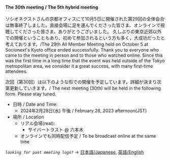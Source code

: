 #### The 30th meeting / The 5th hybrid meeting

ソシオネクストさんの京都オフィスにて10月5日に開催された第29回の全体会合は無事終了しました。直接会場に足を運んでくださった皆さま、オンラインで視聴してくださった皆さま、ありがとうございました。
久しぶりの東京近郊以外での開催ということもあり、初めて参加されるという方も多く、大成功だったと考えております。/The 29th All Member Meeting held on October 5 at Socionext's Kyoto office ended successfully. Thank you to everyone who came to the meeting in person and to those who watched online. Since this was the first time in a long time that the event was held outside of the Tokyo metropolitan area, we consider it a great success, with many first-time attendees.

次回（第30回）は以下のような形での開催を予定しています。詳細が決まり次第更新していきます。/ The next meeting (30th) will be held in the following form. Please stay tuned.
- 日時 / Date and Time:
  - 2024年2月28日(水) 午後 / February 28, 2023 afternoon(JST)
- 場所 / Location
  - リアル会場(real):
    - サイバートラスト @ 六本木
  - オンラインでも同時配信予定 / To be broadcast online at the same time

*`looking for past meeting logs?`* → [日本語/Japanese](https://openchain-project.github.io/OpenChain-JWG/meeting-minutes.html), [英語/English](https://openchain-project.github.io/OpenChain-JWG/meeting-minutes_en.html)  
